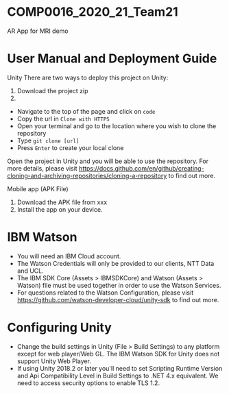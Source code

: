 # COMP0016_2020_21_Team21

AR App for MRI demo


# User Manual and Deployment Guide
Unity
There are two ways to deploy this project on Unity:
1. Download the project zip
2. 
- Navigate to the top of the page and click on `code`
- Copy the url in `Clone with HTTPS`
- Open your terminal and go to the location where you wish to clone the repository
- Type `git clone [url]`
- Press `Enter` to create your local clone



Open the project in Unity and you will be able to use the repository. 
For more details, please visit https://docs.github.com/en/github/creating-cloning-and-archiving-repositories/cloning-a-repository to find out more. 



Mobile app (APK File)
1. Download the APK file from xxx
2. Install the app on your device. 




# IBM Watson
- You will need an IBM Cloud account.
- The Watson Credentials will only be provided to our clients, NTT Data and UCL. 
- The IBM SDK Core (Assets > IBMSDKCore) and Watson (Assets > Watson) file must be used together in order to use the Watson Services. 
- For questions related to the Watson Configuration, please visit https://github.com/watson-developer-cloud/unity-sdk to find out more. 


# Configuring Unity
- Change the build settings in Unity (File > Build Settings) to any platform except for web player/Web GL. The IBM Watson SDK for Unity does not support Unity Web Player.
- If using Unity 2018.2 or later you'll need to set Scripting Runtime Version and Api Compatibility Level in Build Settings to .NET 4.x equivalent. We need to access security options to enable TLS 1.2.















